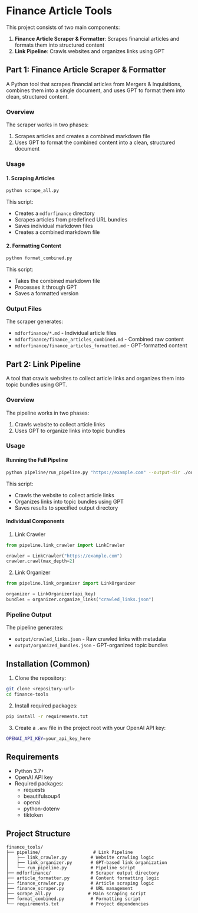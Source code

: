 # Finance Article Tools

This project consists of two main components:

1. **Finance Article Scraper & Formatter**: Scrapes financial articles and formats them into structured content
2. **Link Pipeline**: Crawls websites and organizes links using GPT

## Part 1: Finance Article Scraper & Formatter

A Python tool that scrapes financial articles from Mergers & Inquisitions, combines them into a single document, and uses GPT to format them into clean, structured content.

### Overview

The scraper works in two phases:
1. Scrapes articles and creates a combined markdown file
2. Uses GPT to format the combined content into a clean, structured document

### Usage

#### 1. Scraping Articles
```bash
python scrape_all.py
```
This script:
- Creates a `mdforfinance` directory
- Scrapes articles from predefined URL bundles
- Saves individual markdown files
- Creates a combined markdown file

#### 2. Formatting Content
```bash
python format_combined.py
```
This script:
- Takes the combined markdown file
- Processes it through GPT
- Saves a formatted version

### Output Files

The scraper generates:
- `mdforfinance/*.md` - Individual article files
- `mdforfinance/finance_articles_combined.md` - Combined raw content
- `mdforfinance/finance_articles_formatted.md` - GPT-formatted content

## Part 2: Link Pipeline

A tool that crawls websites to collect article links and organizes them into topic bundles using GPT.

### Overview

The pipeline works in two phases:
1. Crawls website to collect article links
2. Uses GPT to organize links into topic bundles

### Usage

#### Running the Full Pipeline
```bash
python pipeline/run_pipeline.py "https://example.com" --output-dir ./output
```
This script:
- Crawls the website to collect article links
- Organizes links into topic bundles using GPT
- Saves results to specified output directory

#### Individual Components

1. Link Crawler
```python
from pipeline.link_crawler import LinkCrawler

crawler = LinkCrawler("https://example.com")
crawler.crawl(max_depth=2)
```

2. Link Organizer
```python
from pipeline.link_organizer import LinkOrganizer

organizer = LinkOrganizer(api_key)
bundles = organizer.organize_links("crawled_links.json")
```

### Pipeline Output

The pipeline generates:
- `output/crawled_links.json` - Raw crawled links with metadata
- `output/organized_bundles.json` - GPT-organized topic bundles

## Installation (Common)

1. Clone the repository:
```bash
git clone <repository-url>
cd finance-tools
```

2. Install required packages:
```bash
pip install -r requirements.txt
```

3. Create a `.env` file in the project root with your OpenAI API key:
```bash
OPENAI_API_KEY=your_api_key_here
```

## Requirements

- Python 3.7+
- OpenAI API key
- Required packages:
  - requests
  - beautifulsoup4
  - openai
  - python-dotenv
  - tiktoken

## Project Structure
```
finance_tools/
├── pipeline/                    # Link Pipeline
│   ├── link_crawler.py         # Website crawling logic
│   ├── link_organizer.py       # GPT-based link organization
│   └── run_pipeline.py         # Pipeline script
├── mdforfinance/               # Scraper output directory
├── article_formatter.py        # Content formatting logic
├── finance_crawler.py          # Article scraping logic
├── finance_scraper.py          # URL management
├── scrape_all.py              # Main scraping script
├── format_combined.py          # Formatting script
└── requirements.txt            # Project dependencies
```
